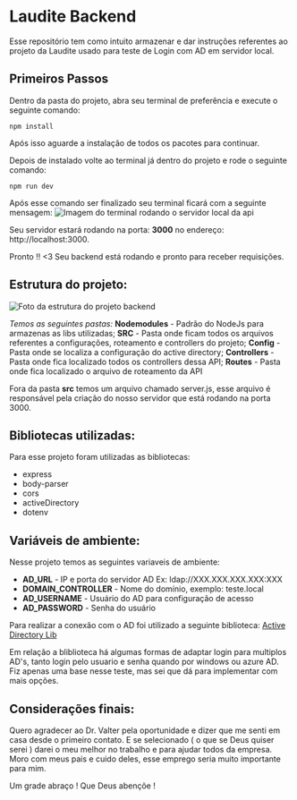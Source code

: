 # Laudite Backend

Esse repositório tem como intuito armazenar e dar instruções referentes ao projeto da Laudite usado para teste de Login com AD em servidor local.

## Primeiros Passos
Dentro da pasta do projeto, abra seu terminal de preferência e execute o seguinte comando:

    npm install
  Após isso aguarde a instalação de todos os pacotes para continuar.
  
Depois de instalado volte ao terminal já dentro do projeto e rode o seguinte comando:

    npm run dev
   Após esse comando ser finalizado seu terminal ficará com a seguinte mensagem:
![Imagem do terminal rodando o servidor local da api](https://ibb.co/KLP5Hvm)

Seu servidor estará rodando na porta: **3000** no endereço: http://localhost:3000.

Pronto !! <3 Seu backend está rodando e pronto para receber requisições.

## Estrutura do projeto:

![Foto da estrutura do projeto backend](https://ibb.co/GRYZfyy)

*Temos as seguintes pastas:*
	**Nodemodules** - Padrão do NodeJs para armazenas as libs utilizadas;
	**SRC** - Pasta onde ficam todos os arquivos referentes a configurações, roteamento e controllers do projeto;
	**Config** - Pasta onde se localiza a configuração do active directory;
	**Controllers** - Pasta onde fica localizado todos os controllers dessa API;
	**Routes** - Pasta onde fica localizado o arquivo de roteamento da API

Fora da pasta **src** temos um arquivo chamado server.js, esse arquivo é responsável pela criação do nosso servidor que está rodando na porta 3000.

## Bibliotecas utilizadas:

Para esse projeto foram utilizadas as bibliotecas:
	

 - express
 - body-parser
 - cors
 - activeDirectory
 - dotenv
## Variáveis de ambiente:
Nesse projeto temos as seguintes variaveis de ambiente:
	
 - **AD_URL** - IP e porta do servidor AD Ex: ldap://XXX.XXX.XXX.XXX:XXX
 - **DOMAIN_CONTROLLER** - Nome do domínio, exemplo: teste.local
 - **AD_USERNAME** - Usuário do AD para configuração de acesso
 - **AD_PASSWORD** - Senha do usuário
	
Para realizar a conexão com o AD foi utilizado a seguinte biblioteca: [Active Directory Lib](https://www.npmjs.com/package/activedirectory)

Em relação a bliblioteca há algumas formas de adaptar login para multiplos AD's, tanto login pelo usuario e senha quando por windows ou azure AD. Fiz apenas uma base nesse teste, mas sei que dá para implementar com mais opções.

## Considerações finais:

Quero agradecer ao Dr. Valter pela oportunidade e dizer que me senti em casa desde o primeiro contato.
E se selecionado ( o que se Deus quiser serei ) darei o meu melhor no trabalho e para ajudar todos da empresa.
Moro com meus pais e cuido deles, esse emprego seria muito importante para mim.

Um grade abraço ! Que Deus abençõe ! 
